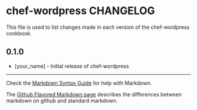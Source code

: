 chef-wordpress CHANGELOG
========================

This file is used to list changes made in each version of the chef-wordpress cookbook.

0.1.0
-----
- [your_name] - Initial release of chef-wordpress

- - -
Check the [Markdown Syntax Guide](http://daringfireball.net/projects/markdown/syntax) for help with Markdown.

The [Github Flavored Markdown page](http://github.github.com/github-flavored-markdown/) describes the differences between markdown on github and standard markdown.
